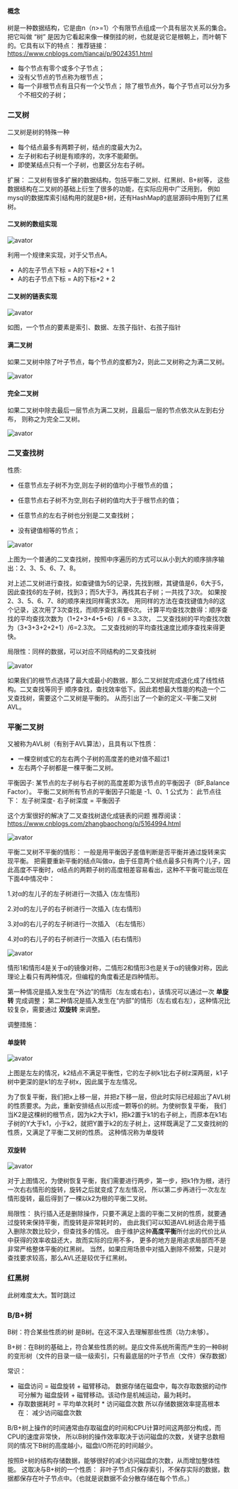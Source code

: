 

#### 概念 ####
树是一种数据结构，它是由n（n>=1）个有限节点组成一个具有层次关系的集合。把它叫做 “树” 是因为它看起来像一棵倒挂的树，也就是说它是根朝上，而叶朝下的。它具有以下的特点：
推荐链接： https://www.cnblogs.com/tiancai/p/9024351.html

* 每个节点有零个或多个子节点；
* 没有父节点的节点称为根节点；
* 每一个非根节点有且只有一个父节点；
除了根节点外，每个子节点可以分为多个不相交的子树；


###  二叉树 ###
二叉树是树的特殊一种
* 每个结点最多有两颗子树，结点的度最大为2。
* 左子树和右子树是有顺序的，次序不能颠倒。
* 即使某结点只有一个子树，也要区分左右子树。

扩展：
二叉树有很多扩展的数据结构，包括平衡二叉树、红黑树、B+树等，
这些数据结构在二叉树的基础上衍生了很多的功能，在实际应用中广泛用到，
例如mysql的数据库索引结构用的就是B+树，还有HashMap的底层源码中用到了红黑树。

#### 二叉树的数组实现 ####

![avator](./img/tree-1.png)

利用一个规律来实现，对于父节点A。 
* A的左子节点下标 = A的下标*2 + 1
* A的右子节点下标 = A的下标*2 + 2

#### 二叉树的链表实现 ####
![avator](./img/tree-2.png)

如图，一个节点的要素是索引、数据、左孩子指针、右孩子指针

#### 满二叉树 ####
如果二叉树中除了叶子节点，每个节点的度都为2，则此二叉树称之为满二叉树。

![avator](./img/tree-3.gif)

#### 完全二叉树 ####

如果二叉树中除去最后一层节点为满二叉树，且最后一层的节点依次从左到右分布，
则称之为完全二叉树。

![avator](./img/tree-4.gif)

### 二叉查找树 ###
性质:
  * 任意节点左子树不为空,则左子树的值均小于根节点的值；
    
  * 任意节点右子树不为空,则右子树的值均大于于根节点的值；
    
  * 任意节点的左右子树也分别是二叉查找树；
    
  * 没有键值相等的节点；

![avator](./img/二叉查找树.png)

上图为一个普通的二叉查找树，按照中序遍历的方式可以从小到大的顺序排序输出：2、3、5、6、7、8。

对上述二叉树进行查找，如查键值为5的记录，先找到根，其键值是6，6大于5，因此查找6的左子树，找到3；而5大于3，再找其右子树；一共找了3次。
如果按2、3、5、6、7、8的顺序来找同样需求3次。
用同样的方法在查找键值为8的这个记录，这次用了3次查找，而顺序查找需要6次。
计算平均查找次数得：顺序查找的平均查找次数为（1+2+3+4+5+6）/ 6 = 3.3次，
二叉查找树的平均查找次数为（3+3+3+2+2+1）/6=2.3次。
二叉查找树的平均查找速度比顺序查找来得更快。

局限性：同样的数据，可以对应不同结构的二叉查找树

![avator](./img/二叉查找树2.png)

如果我们的根节点选择了最大或最小的数据，那么二叉树就完成退化成了线性结构。二叉查找等同于
顺序查找，查找效率低下。因此若想最大性能的构造一个二叉查找树，需要这个二叉树是平衡的。
从而引出了一个新的定义-平衡二叉树AVL。


### 平衡二叉树 ###
又被称为AVL树（有别于AVL算法），且具有以下性质：
 * 一棵空树或它的左右两个子树的高度差的绝对值不超过1
 * 左右两个子树都是一棵平衡二叉树。
 
 平衡因子:
 某节点的左子树与右子树的高度差即为该节点的平衡因子（BF,Balance Factor）。
 平衡二叉树所有节点的平衡因子只能是 -1、0、1
 公式为： 此节点往下： 左子树深度- 右子树深度 = 平衡因子
 
 
这个方案很好的解决了二叉查找树退化成链表的问题
推荐阅读： https://www.cnblogs.com/zhangbaochong/p/5164994.html

![avator](./img/平衡二叉树.jpg)

平衡二叉树不平衡的情形：
一般是用平衡因子差值判断是否平衡并通过旋转来实现平衡。
把需要重新平衡的结点叫做α，由于任意两个结点最多只有两个儿子，因此高度不平衡时，α结点的两颗子树的高度相差容易看出，这种不平衡可能出现在下面4中情况中：

1.对α的左儿子的左子树进行一次插入 (左左情形)

2.对α的左儿子的右子树进行一次插入 (左右情形)

3.对α的右儿子的左子树进行一次插入 （右左情形）

4.对α的右儿子的右子树进行一次插入 (右右情形)

![avator](./img/平衡二叉树2.jpg)

情形1和情形4是关于α的镜像对称，二情形2和情形3也是关于α的镜像对称，因此理论上看只有两种情况，但编程的角度看还是四种情形。

第一种情况是插入发生在“外边”的情形（左左或右右），该情况可以通过一次 **单旋转** 完成调整；
第二种情况是插入发生在“内部”的情形（左右或右左），这种情况比较复杂，需要通过 **双旋转** 来调整。

调整措施：
#### 单旋转 ####
![avator](./img/平衡二叉树单旋转.jpg)

上图是左左的情况，k2结点不满足平衡性，它的左子树k1比右子树z深两层，k1子树中更深的是k1的左子树x，因此属于左左情况。

为了恢复平衡，我们把x上移一层，并把z下移一层，但此时实际已经超出了AVL树的性质要求。为此，重新安排结点以形成一颗等价的树。为使树恢复平衡，
我们当K2是这棵树的根节点，因为k2大于k1，把k2置于k1的右子树上，而原本在k1右子树的Y大于k1，小于k2，就把Y置于k2的左子树上，这样既满足了二叉查找树的性质，又满足了平衡二叉树的性质。
这种情况称为单旋转

#### 双旋转 ####
![avator](./img/平衡二叉树双旋转.jpg)

对于上图情况，为使树恢复平衡，我们需要进行两步，第一步，把k1作为根，进行一次右右情形的旋转，旋转之后就变成了左左情况，
所以第二步再进行一次左左情形旋转，最后得到了一棵以k2为根的平衡二叉树。


局限性：
执行插入还是删除操作，只要不满足上面的平衡二叉树的性质，就要通过旋转来保持平衡，而旋转是非常耗时的，
由此我们可以知道AVL树适合用于插入删除次数比较少，但查找多的情况。 
由于维护这种**高度平衡**所付出的代价比从中获得的效率收益还大，故而实际的应用不多，
更多的地方是用追求局部而不是非常严格整体平衡的红黑树。
当然，如果应用场景中对插入删除不频繁，只是对查找要求较高，那么AVL还是较优于红黑树。

### 红黑树 ###
此树难度太大。暂时跳过

### B/B+树 ###

B树：符合某些性质的树 是B树。在这不深入去理解那些性质（功力未够）。

B+树：在B树的基础上，符合某些性质的树。是应文件系统所需而产生的一种B树的变形树（文件的目录一级一级索引，只有最底层的叶子节点（文件）保存数据）

常识：
* 磁盘访问 = 磁盘旋转 + 磁臂移动。 数据存储在磁盘中，每次存取数据的动作可分解为 磁盘旋转 + 磁臂移动。该动作是机械运动，最为耗时。
* 存取数据耗时 = 平均单次耗时 * 访问磁盘次数
所以存储数据效率提高根本在： 减少访问磁盘次数

B/B+树上操作的时间通常由存取磁盘的时间和CPU计算时间这两部分构成，而CPU的速度非常快，
所以B树的操作效率取决于访问磁盘的次数，关键字总数相同的情况下B树的高度越小，磁盘I/O所花的时间越少。

按照B+树的结构存储数据，能够很好的减少访问磁盘的次数，从而增加整体性能。 这取决与B+树的一个性质：
非叶子节点只保存索引，不保存实际的数据，数据都保存在叶子节点中。（也就是说数据不会分散存储在每个节点。）














